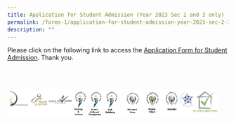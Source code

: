 ```yaml
---
title: Application for Student Admission (Year 2023 Sec 2 and 3 only)
permalink: /forms-1/application-for-student-admission-year-2023-sec-2-3-only/
description: ""
---
```

Please click on the following link to access the [Application Form for Student Admission](/files/Forms/WAITING%20LIST%20Form_2023.pdf). Thank you.

<br>
<br>
<br>

<style>  
img {  
  display: block;  
  margin-left: auto;  
  margin-right: auto;  
}  
</style>  
<body><img src="/images/banner_awards_.png" alt="banner awards" style="width:95%;">  
  
</body>